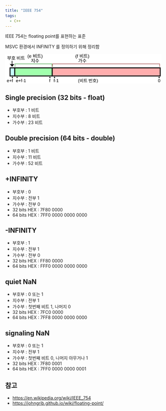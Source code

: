 ```yaml
---
title: "IEEE 754"
tags:
  - C++
---
```


IEEE 754는 floating point를 표현하는 표준

MSVC 환경에서 INFINITY 를 정의하기 위해 정리함

![](/attachments/General_floating_point_ko.svg)

## Single precision (32 bits - float)
- 부호부 : 1 비트
- 지수부 : 8 비트
- 가수부 : 23 비트

## Double precision (64 bits - double)
- 부호부 : 1 비트
- 지수부 : 11 비트
- 가수부 : 52 비트

## +INFINITY
- 부호부 : 0
- 지수부 : 전부 1
- 가수부 : 전부 0
- 32 bits HEX : 7F80 0000
- 64 bits HEX : 7FF0 0000 0000 0000
  
## -INFINITY
- 부호부 : 1
- 지수부 : 전부 1
- 가수부 : 전부 0
- 32 bits HEX : FF80 0000
- 64 bits HEX : FFF0 0000 0000 0000
  
## quiet NaN
- 부호부 : 0 또는 1
- 지수부 : 전부 1
- 가수부 : 첫번째 비트 1, 나머지 0
- 32 bits HEX : 7FC0 0000
- 64 bits HEX : 7FF8 0000 0000 0000
  
## signaling NaN
- 부호부 : 0 또는 1
- 지수부 : 전부 1
- 가수부 : 첫번째 비트 0, 나머지 아무거나 1
- 32 bits HEX : 7F80 0001
- 64 bits HEX : 7FF0 0000 0000 0001

## 참고
- <https://en.wikipedia.org/wiki/IEEE_754>
- <https://johngrib.github.io/wiki/floating-point/>
